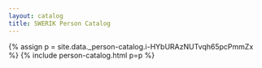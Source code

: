 ```yaml
---
layout: catalog
title: SWERIK Person Catalog
---
```

{% assign p = site.data._person-catalog.i-HYbURAzNUTvqh65pcPmmZx %}
{% include person-catalog.html p=p %}

